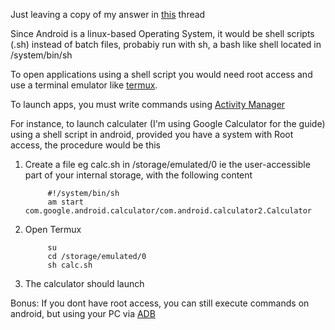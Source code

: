 Just leaving a copy of my answer in [this](https://android.stackexchange.com/questions/247277/can-i-create-a-file-on-android-similar-to-windows-that-reads-and-processes-comma) thread 


Since Android is a linux-based Operating System, it would be shell scripts (.sh) instead of batch files, probabiy run with sh, a bash like shell located in /system/bin/sh

To open applications using a shell script you would need root access and use a terminal emulator like [termux](https://f-droid.org/en/packages/com.termux/).

To launch apps, you must write commands using [Activity Manager](http://adbcommand.com/adbshell/am)

For instance, to launch calculater (I'm using Google Calculator for the guide) using a shell script in android, provided you have a system with Root access, the procedure would be this 

1. Create a file eg calc.sh in /storage/emulated/0 ie the user-accessible part of your internal storage, with the following content

            #!/system/bin/sh
            am start com.google.android.calculator/com.android.calculator2.Calculator

2. Open Termux

            su
            cd /storage/emulated/0
            sh calc.sh

3. The calculator should launch

Bonus: If you dont have root access, you can still execute commands on android, but using your PC via [ADB](https://developer.android.com/studio/command-line/adb)
